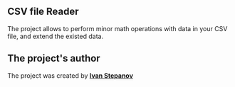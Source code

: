 ## **CSV file Reader**
The project allows to perform minor math operations with data in your CSV file, and extend the existed data. 

## **The project's author**
The project was created by **[Ivan Stepanov](https://github.com/IvanStepanov99)**



